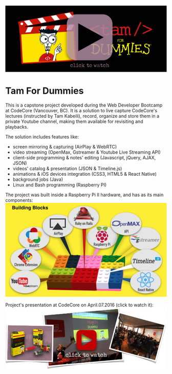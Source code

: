 <a name="tamdemo"></a>
[![tam4dummies presentation video](https://github.com/paulonegrao/tam4dummies/blob/master/app/assets/images/t4d%20clicktowatch.png)](https://youtu.be/DnhOmMYDsO4)

Tam For Dummies
===============

This is a capstone project developed during the Web Developer Bootcamp at CodeCore (Vancouver, BC).
It is a solution to live capture CodeCore's lectures (instructed by Tam Kabeili), record, organize and store them in a private Youtube channel, making them available for revisiting and playbacks.

The solution includes features like: 
* screen mirroring & capturing (AirPlay & WebRTC)
* video streaming (OpenMax, Gstreamer & Youtube Live Streaming API)
* client-side programming & notes' editing (Javascript, jQuery, AJAX, JSON)
* videos' catalog & presentation (JSON & Timeline.js)
* animations & iOS devices integration (CSS3, HTML5 & React Native)
* background jobs (Java)
* Linux and Bash programming (Raspberry PI)

The project was built inside a Raspberry Pi II hardware, and has as its main components:
![alt tag](https://github.com/paulonegrao/tam4dummies/blob/master/app/assets/images/t4d%20Building%20Blocks.png)

Project's presentation at CodeCore on April.07.2016 (click to watch it):
[![tam4dummies presentation video](https://github.com/paulonegrao/tam4dummies/blob/master/app/assets/images/t4d%20demoday%20cw.png)](https://youtu.be/DnhOmMYDsO4)
